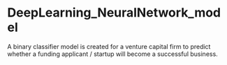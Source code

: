 # DeepLearning_NeuralNetwork_model
A binary classifier model is created for a venture capital firm to predict whether a funding applicant / startup will become a successful business.
